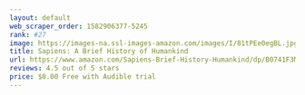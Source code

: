 ```yaml
---
layout: default 
﻿web_scraper_order: 1582906377-5245
rank: #27
image: https://images-na.ssl-images-amazon.com/images/I/81tPEe0egBL.jpg
title: Sapiens: A Brief History of Humankind
url: https://www.amazon.com/Sapiens-Brief-History-Humankind/dp/B0741F3M7C/ref=zg_mw_audible_27?_encoding=UTF8&psc=1&refRID=VQVVVPNRQFD2M3VKYXDG
reviews: 4.5 out of 5 stars
price: $0.00 Free with Audible trial
---
```

